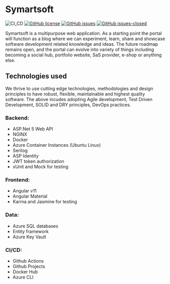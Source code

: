 # Symartsoft
![CI_CD](https://github.com/ArturSymanovic/symartsoft/workflows/CI_CD/badge.svg)
[![GitHub license](https://img.shields.io/github/license/ArturSymanovic/symartsoft)](https://github.com/ArturSymanovic/symartsoft/blob/main/LICENSE)
[![GitHub issues](https://img.shields.io/github/issues/ArturSymanovic/symartsoft)](https://github.com/ArturSymanovic/symartsoft/issues)
[![GitHub issues-closed](https://img.shields.io/github/issues-closed/ArturSymanovic/symartsoft)](https://github.com/ArturSymanovic/symartsoft/issues?q=is%3Aissue+is%3Aclosed)

Symartsoft is a multipurpose web application. As a starting point the portal will function as a blog where we can experiment, learn, share and showcase software development related knowledge and ideas. The future roadmap remains open, and the portal can evolve into variety of things including becoming a social hub, portfolio website, SaS provider, e-shop or anything else. 

## Technologies used

We thrive to use cutting edge technologies, methodologies and design principles to have robust, flexible, maintainable and highest quality software. The above incudes adopting Agile development, Test Driven Development, SOLID and DRY principles, DevOps practices.

### Backend:
* ASP.Net 5 Web API
* NGINX
* Docker
* Azure Container Instances (Ubuntu Linux)
* Serilog
* ASP Identity
* JWT token authorization
* xUnit and Mock for testing

### Frontend:
* Angular v11
* Angular Material
* Karma and Jasmine for testing

### Data:
* Azure SQL databases
* Entity framework
* Azure Key Vault

### CI/CD:

* Github Actions
* Github Projects
* Docker Hub
* Azure CLI
